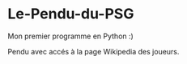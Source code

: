 # Le-Pendu-du-PSG
Mon premier programme en Python :)

Pendu avec accés à la page Wikipedia des joueurs.
